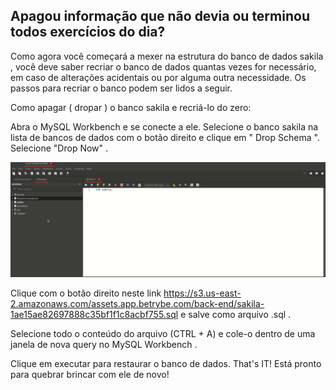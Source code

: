 ## Apagou informação que não devia ou terminou todos exercícios do dia?

Como agora você começará a mexer na estrutura do banco de dados sakila , você deve saber recriar o banco de dados quantas vezes for necessário, em caso de alterações acidentais ou por alguma outra necessidade. Os passos para recriar o banco podem ser lidos a seguir.

Como apagar ( dropar ) o banco sakila e recriá-lo do zero:

Abra o MySQL Workbench e se conecte a ele.
Selecione o banco sakila na lista de bancos de dados com o botão direito e clique em " Drop Schema ".
Selecione "Drop Now" .

<img src="workbench_drop_sakila.gif" />

Clique com o botão direito neste link https://s3.us-east-2.amazonaws.com/assets.app.betrybe.com/back-end/sakila-1ae15ae82697888c35bf1f1c8acbf755.sql e salve como arquivo .sql .

Selecione todo o conteúdo do arquivo (CTRL + A) e cole-o dentro de uma janela de nova query no MySQL Workbench .

Clique em executar para restaurar o banco de dados.
That's IT! Está pronto para quebrar brincar com ele de novo!
